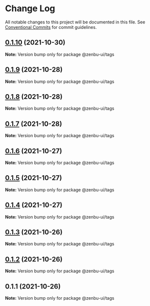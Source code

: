 # Change Log

All notable changes to this project will be documented in this file.
See [Conventional Commits](https://conventionalcommits.org) for commit guidelines.

## [0.1.10](https://github.com/KodepandaID/zenbu-ui/compare/@zenbu-ui/tags@0.1.9...@zenbu-ui/tags@0.1.10) (2021-10-30)

**Note:** Version bump only for package @zenbu-ui/tags





## [0.1.9](https://github.com/KodepandaID/zenbu-ui/compare/@zenbu-ui/tags@0.1.8...@zenbu-ui/tags@0.1.9) (2021-10-28)

**Note:** Version bump only for package @zenbu-ui/tags





## [0.1.8](https://github.com/KodepandaID/zenbu-ui/compare/@zenbu-ui/tags@0.1.7...@zenbu-ui/tags@0.1.8) (2021-10-28)

**Note:** Version bump only for package @zenbu-ui/tags





## [0.1.7](https://github.com/KodepandaID/zenbu-ui/compare/@zenbu-ui/tags@0.1.6...@zenbu-ui/tags@0.1.7) (2021-10-28)

**Note:** Version bump only for package @zenbu-ui/tags





## [0.1.6](https://github.com/KodepandaID/zenbu-ui/compare/@zenbu-ui/tags@0.1.5...@zenbu-ui/tags@0.1.6) (2021-10-27)

**Note:** Version bump only for package @zenbu-ui/tags





## [0.1.5](https://github.com/KodepandaID/zenbu-ui/compare/@zenbu-ui/tags@0.1.4...@zenbu-ui/tags@0.1.5) (2021-10-27)

**Note:** Version bump only for package @zenbu-ui/tags





## [0.1.4](https://github.com/KodepandaID/zenbu-ui/compare/@zenbu-ui/tags@0.1.3...@zenbu-ui/tags@0.1.4) (2021-10-27)

**Note:** Version bump only for package @zenbu-ui/tags





## [0.1.3](https://github.com/KodepandaID/zenbu-ui/compare/@zenbu-ui/tags@0.1.2...@zenbu-ui/tags@0.1.3) (2021-10-26)

**Note:** Version bump only for package @zenbu-ui/tags





## [0.1.2](https://github.com/KodepandaID/zenbu-ui/compare/@zenbu-ui/tags@0.1.1...@zenbu-ui/tags@0.1.2) (2021-10-26)

**Note:** Version bump only for package @zenbu-ui/tags





## 0.1.1 (2021-10-26)

**Note:** Version bump only for package @zenbu-ui/tags
